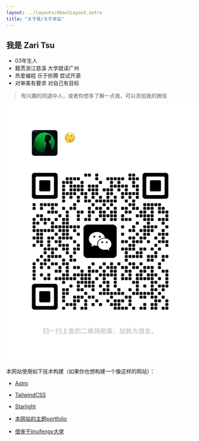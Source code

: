 ```yaml
---
layout: ../layouts/AboutLayout.astro
title: "关于我/关于本站"
---
```


## 我是 Zari Tsu

* 03年生人
* 籍贯浙江慈溪 大学就读广州
* 热爱编程 乐于折腾 尝试开源
* 对审美有要求 对自己有目标

> 有兴趣的同道中人，或者你想多了解一点我，可以添加我的微信

<!-- <div  align="center">    
 <img src="./xxx.png" width = "300" height = "200" alt="图片名称" align=center />
</div> -->

![wechat](../assets/images/qrcode.jpg)

本网站使用如下技术构建（如果你也想构建一个像这样的网站）：

- [Astro](https://astro.build/)
- [TailwindCSS](https://tailwindcss.com/)
- [Starlight](https://github.com/withastro/starlight)

- [本网站的主题portfolio](https://github.com/withastro/astro/tree/main/examples/portfolio)
- [借鉴于liruifengv大佬](https://github.com/liruifengv)